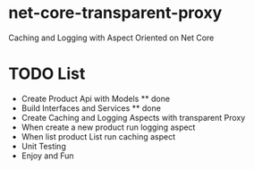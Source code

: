 # net-core-transparent-proxy
 Caching and Logging with Aspect Oriented on Net Core

# TODO List

- Create Product Api with Models ** done
- Build Interfaces and Services ** done
- Create Caching and Logging Aspects with transparent Proxy
- When create a new product run logging aspect
- When list product List run caching aspect
- Unit Testing
- Enjoy and Fun
